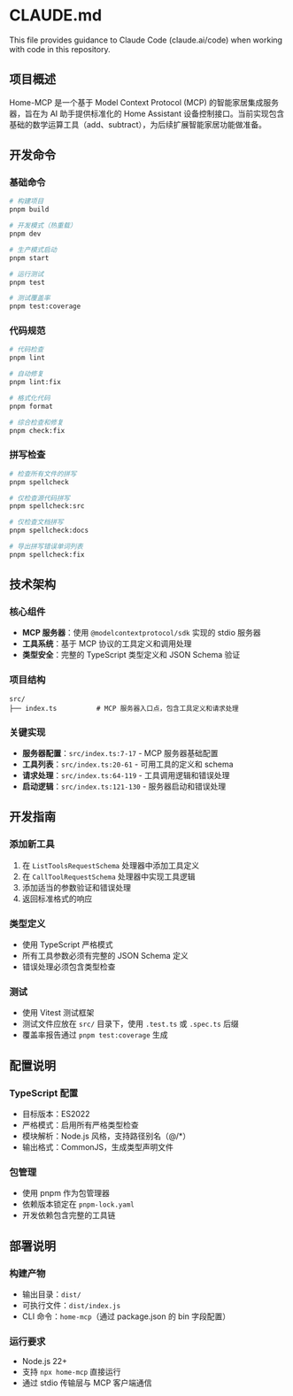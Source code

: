 # CLAUDE.md

This file provides guidance to Claude Code (claude.ai/code) when working with code in this repository.

## 项目概述

Home-MCP 是一个基于 Model Context Protocol (MCP) 的智能家居集成服务器，旨在为 AI 助手提供标准化的 Home Assistant 设备控制接口。当前实现包含基础的数学运算工具（add、subtract），为后续扩展智能家居功能做准备。

## 开发命令

### 基础命令
```bash
# 构建项目
pnpm build

# 开发模式（热重载）
pnpm dev

# 生产模式启动
pnpm start

# 运行测试
pnpm test

# 测试覆盖率
pnpm test:coverage
```

### 代码规范
```bash
# 代码检查
pnpm lint

# 自动修复
pnpm lint:fix

# 格式化代码
pnpm format

# 综合检查和修复
pnpm check:fix
```

### 拼写检查
```bash
# 检查所有文件的拼写
pnpm spellcheck

# 仅检查源代码拼写
pnpm spellcheck:src

# 仅检查文档拼写
pnpm spellcheck:docs

# 导出拼写错误单词列表
pnpm spellcheck:fix
```

## 技术架构

### 核心组件
- **MCP 服务器**：使用 `@modelcontextprotocol/sdk` 实现的 stdio 服务器
- **工具系统**：基于 MCP 协议的工具定义和调用处理
- **类型安全**：完整的 TypeScript 类型定义和 JSON Schema 验证

### 项目结构
```
src/
├── index.ts          # MCP 服务器入口点，包含工具定义和请求处理
```

### 关键实现
- **服务器配置**：`src/index.ts:7-17` - MCP 服务器基础配置
- **工具列表**：`src/index.ts:20-61` - 可用工具的定义和 schema
- **请求处理**：`src/index.ts:64-119` - 工具调用逻辑和错误处理
- **启动逻辑**：`src/index.ts:121-130` - 服务器启动和错误处理

## 开发指南

### 添加新工具
1. 在 `ListToolsRequestSchema` 处理器中添加工具定义
2. 在 `CallToolRequestSchema` 处理器中实现工具逻辑
3. 添加适当的参数验证和错误处理
4. 返回标准格式的响应

### 类型定义
- 使用 TypeScript 严格模式
- 所有工具参数必须有完整的 JSON Schema 定义
- 错误处理必须包含类型检查

### 测试
- 使用 Vitest 测试框架
- 测试文件应放在 `src/` 目录下，使用 `.test.ts` 或 `.spec.ts` 后缀
- 覆盖率报告通过 `pnpm test:coverage` 生成

## 配置说明

### TypeScript 配置
- 目标版本：ES2022
- 严格模式：启用所有严格类型检查
- 模块解析：Node.js 风格，支持路径别名（@/*）
- 输出格式：CommonJS，生成类型声明文件

### 包管理
- 使用 pnpm 作为包管理器
- 依赖版本锁定在 `pnpm-lock.yaml`
- 开发依赖包含完整的工具链

## 部署说明

### 构建产物
- 输出目录：`dist/`
- 可执行文件：`dist/index.js`
- CLI 命令：`home-mcp`（通过 package.json 的 bin 字段配置）

### 运行要求
- Node.js 22+
- 支持 `npx home-mcp` 直接运行
- 通过 stdio 传输层与 MCP 客户端通信